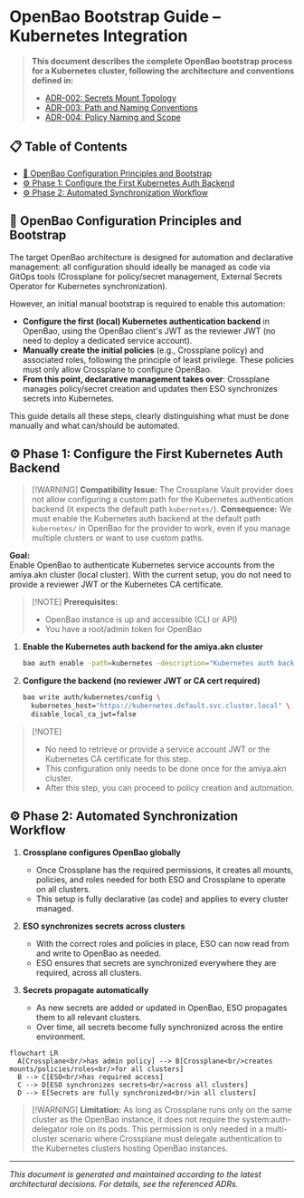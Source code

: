 # OpenBao Bootstrap Guide – Kubernetes Integration

> **This document describes the complete OpenBao bootstrap process for a Kubernetes cluster, following the architecture and conventions defined in:**
>
> * [ADR-002: Secrets Mount Topology](../../../../docs/decisions/002-openbao-secrets-topology.md)
> * [ADR-003: Path and Naming Conventions](../../../../docs/decisions/003-openbao-path-naming-conventions.md)
> * [ADR-004: Policy Naming and Scope](../../../../docs/decisions/004-openbao-policy-naming-conventions.md)

## 📋 Table of Contents

* [🔧 OpenBao Configuration Principles and Bootstrap](#-openbao-configuration-principles-and-bootstrap)
* [⚙️ Phase 1: Configure the First Kubernetes Auth Backend](#%EF%B8%8F-phase-1-configure-the-first-kubernetes-auth-backend) <!-- markdown-link-check-disable-line -->
* [⚙️ Phase 2: Automated Synchronization Workflow](#%EF%B8%8F-phase-2-automated-synchronization-workflow) <!-- markdown-link-check-disable-line -->

## 🔧 OpenBao Configuration Principles and Bootstrap

The target OpenBao architecture is designed for automation and declarative management: all configuration should ideally be managed as code via GitOps tools (Crossplane for policy/secret management, External Secrets Operator for Kubernetes synchronization).

However, an initial manual bootstrap is required to enable this automation:

* **Configure the first (local) Kubernetes authentication backend** in OpenBao, using the OpenBao client's JWT as the reviewer JWT (no need to deploy a dedicated service account).
* **Manually create the initial policies** (e.g., Crossplane policy) and associated roles, following the principle of least privilege. These policies must only allow Crossplane to configure OpenBao.
* **From this point, declarative management takes over**: Crossplane manages policy/secret creation and updates then ESO synchronizes secrets into Kubernetes.

This guide details all these steps, clearly distinguishing what must be done manually and what can/should be automated.

## ⚙️ Phase 1: Configure the First Kubernetes Auth Backend

> \[!WARNING]
> **Compatibility Issue:** The Crossplane Vault provider does not allow configuring a custom path for the Kubernetes authentication backend (it expects the default path `kubernetes/`).
> **Consequence:** We must enable the Kubernetes auth backend at the default path `kubernetes/` in OpenBao for the provider to work, even if you manage multiple clusters or want to use custom paths.

**Goal:**\
Enable OpenBao to authenticate Kubernetes service accounts from the amiya.akn cluster (local cluster). With the current setup, you do not need to provide a reviewer JWT or the Kubernetes CA certificate.

> \[!NOTE]
> **Prerequisites:**
>
> * OpenBao instance is up and accessible (CLI or API)
> * You have a root/admin token for OpenBao

1. **Enable the Kubernetes auth backend for the amiya.akn cluster**

   ```bash
   bao auth enable -path=kubernetes -description="Kubernetes auth backend for amiya.akn cluster (crossplane provider only)" kubernetes
   ```

2. **Configure the backend (no reviewer JWT or CA cert required)**

   ```bash
   bao write auth/kubernetes/config \
     kubernetes_host="https://kubernetes.default.svc.cluster.local" \
     disable_local_ca_jwt=false
   ```

> \[!NOTE]
>
> * No need to retrieve or provide a service account JWT or the Kubernetes CA certificate for this step.
> * This configuration only needs to be done once for the amiya.akn cluster.
> * After this step, you can proceed to policy creation and automation.

## ⚙️ Phase 2: Automated Synchronization Workflow

1. **Crossplane configures OpenBao globally**
   * Once Crossplane has the required permissions, it creates all mounts, policies, and roles needed for both ESO and Crossplane to operate on all clusters.
   * This setup is fully declarative (as code) and applies to every cluster managed.

2. **ESO synchronizes secrets across clusters**
   * With the correct roles and policies in place, ESO can now read from and write to OpenBao as needed.
   * ESO ensures that secrets are synchronized everywhere they are required, across all clusters.

3. **Secrets propagate automatically**
   * As new secrets are added or updated in OpenBao, ESO propagates them to all relevant clusters.
   * Over time, all secrets become fully synchronized across the entire environment.

```mermaid
flowchart LR
  A[Crossplane<br/>has admin policy] --> B[Crossplane<br/>creates mounts/policies/roles<br/>for all clusters]
  B --> C[ESO<br/>has required access]
  C --> D[ESO synchronizes secrets<br/>across all clusters]
  D --> E[Secrets are fully synchronized<br/>in all clusters]
```

> \[!WARNING]
> **Limitation:**
> As long as Crossplane runs only on the same cluster as the OpenBao instance, it does not require the system:auth-delegator role on its pods. This permission is only needed in a multi-cluster scenario where Crossplane must delegate authentication to the Kubernetes clusters hosting OpenBao instances.

***

*This document is generated and maintained according to the latest architectural decisions. For details, see the referenced ADRs.*
